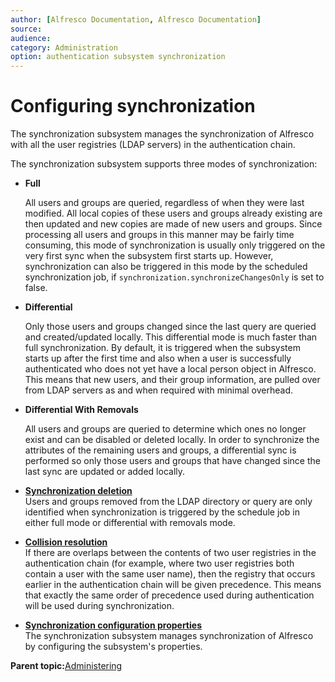```yaml
---
author: [Alfresco Documentation, Alfresco Documentation]
source: 
audience: 
category: Administration
option: authentication subsystem synchronization
---
```


# Configuring synchronization

The synchronization subsystem manages the synchronization of Alfresco with all the user registries \(LDAP servers\) in the authentication chain.

The synchronization subsystem supports three modes of synchronization:

-   **Full**

    All users and groups are queried, regardless of when they were last modified. All local copies of these users and groups already existing are then updated and new copies are made of new users and groups. Since processing all users and groups in this manner may be fairly time consuming, this mode of synchronization is usually only triggered on the very first sync when the subsystem first starts up. However, synchronization can also be triggered in this mode by the scheduled synchronization job, if `synchronization.synchronizeChangesOnly` is set to false.

-   **Differential**

    Only those users and groups changed since the last query are queried and created/updated locally. This differential mode is much faster than full synchronization. By default, it is triggered when the subsystem starts up after the first time and also when a user is successfully authenticated who does not yet have a local person object in Alfresco. This means that new users, and their group information, are pulled over from LDAP servers as and when required with minimal overhead.

-   **Differential With Removals**

    All users and groups are queried to determine which ones no longer exist and can be disabled or deleted locally. In order to synchronize the attributes of the remaining users and groups, a differential sync is performed so only those users and groups that have changed since the last sync are updated or added locally.


-   **[Synchronization deletion](../concepts/sync-delete.md)**  
 Users and groups removed from the LDAP directory or query are only identified when synchronization is triggered by the schedule job in either full mode or differential with removals mode.
-   **[Collision resolution](../concepts/sync-collision.md)**  
If there are overlaps between the contents of two user registries in the authentication chain \(for example, where two user registries both contain a user with the same user name\), then the registry that occurs earlier in the authentication chain will be given precedence. This means that exactly the same order of precedence used during authentication will be used during synchronization.
-   **[Synchronization configuration properties](../concepts/sync-props.md)**  
The synchronization subsystem manages synchronization of Alfresco by configuring the subsystem's properties.

**Parent topic:**[Administering](../concepts/ch-administering.md)

